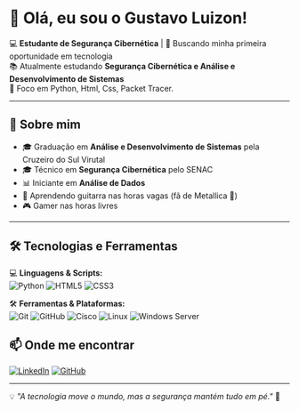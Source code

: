 # 👋 Olá, eu sou o Gustavo Luizon!

💻 **Estudante de Segurança Cibernética** | 🚀 Buscando minha primeira oportunidade em tecnologia  
📚 Atualmente estudando **Segurança Cibernética e Análise e Desenvolvimento de Sistemas**  
🎯 Foco em Python, Html, Css, Packet Tracer.

---

## 🚀 Sobre mim
- 🎓 Graduação em **Análise e Desenvolvimento de Sistemas** pela Cruzeiro do Sul Virutal
- 🎓 Técnico em **Segurança Cibernética** pelo SENAC  
- 📊 Iniciante em **Análise de Dados**  
- 🎸 Aprendendo guitarra nas horas vagas (fã de Metallica 🤘)  
- 🎮 Gamer nas horas livres  

---

## 🛠 Tecnologias e Ferramentas
💻 **Linguagens & Scripts:**  
![Python](https://img.shields.io/badge/Python-3670A0?style=for-the-badge&logo=python&logoColor=ffdd54)
![HTML5](https://img.shields.io/badge/HTML5-E34F26?style=for-the-badge&logo=html5&logoColor=white)
![CSS3](https://img.shields.io/badge/CSS3-1572B6?style=for-the-badge&logo=css3&logoColor=white)

🛠 **Ferramentas & Plataformas:**  
![Git](https://img.shields.io/badge/Git-F05032?style=for-the-badge&logo=git&logoColor=white)
![GitHub](https://img.shields.io/badge/GitHub-181717?style=for-the-badge&logo=github&logoColor=white)
![Cisco](https://img.shields.io/badge/Cisco-1BA0D7?style=for-the-badge&logo=cisco&logoColor=white)
![Linux](https://img.shields.io/badge/Linux-FCC624?style=for-the-badge&logo=linux&logoColor=black)
![Windows Server](https://img.shields.io/badge/Windows%20Server-0078D6?style=for-the-badge&logo=windows&logoColor=white)



## 📫 Onde me encontrar
[![LinkedIn](https://img.shields.io/badge/LinkedIn-0077B5?style=for-the-badge&logo=linkedin&logoColor=white)]((https://www.linkedin.com/in/gustavo-luizon-056b15344/))
[![GitHub](https://img.shields.io/badge/GitHub-181717?style=for-the-badge&logo=github&logoColor=white)](https://github.com/seu-usuario)

---

💡 *"A tecnologia move o mundo, mas a segurança mantém tudo em pé."* 🔐
